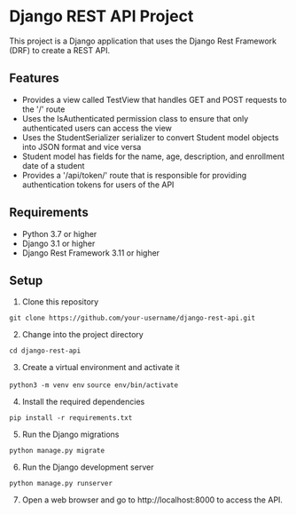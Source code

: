 # Django REST API Project

This project is a Django application that uses the Django Rest Framework (DRF) to create a REST API.

## Features

- Provides a view called TestView that handles GET and POST requests to the '/' route
- Uses the IsAuthenticated permission class to ensure that only authenticated users can access the view
- Uses the StudentSerializer serializer to convert Student model objects into JSON format and vice versa
- Student model has fields for the name, age, description, and enrollment date of a student
- Provides a '/api/token/' route that is responsible for providing authentication tokens for users of the API

## Requirements

- Python 3.7 or higher
- Django 3.1 or higher
- Django Rest Framework 3.11 or higher

## Setup

1. Clone this repository

```git clone https://github.com/your-username/django-rest-api.git```

2. Change into the project directory

```cd django-rest-api```

3. Create a virtual environment and activate it

```python3 -m venv env```
```source env/bin/activate```

4. Install the required dependencies

```pip install -r requirements.txt```


5. Run the Django migrations

```python manage.py migrate```


6. Run the Django development server

```python manage.py runserver```

7. Open a web browser and go to http://localhost:8000 to access the API.